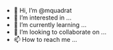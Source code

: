 - 👋 Hi, I’m @mquadrat
- 👀 I’m interested in ...
- 🌱 I’m currently learning ...
- 💞️ I’m looking to collaborate on ...
- 📫 How to reach me ...

<!---
mquadrat/mquadrat is a ✨ special ✨ repository because its `README.md` (this file) appears on your GitHub profile.
You can click the Preview link to take a look at your changes.
--->
